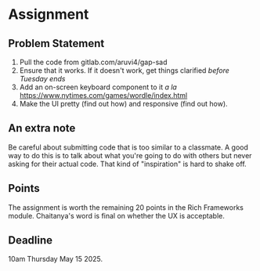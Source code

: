# Assignment

## Problem Statement

1. Pull the code from gitlab.com/aruvi4/gap-sad
2. Ensure that it works. If it doesn't work, get things clarified *before Tuesday ends*
3. Add an on-screen keyboard component to it *a la* https://www.nytimes.com/games/wordle/index.html
4. Make the UI pretty (find out how) and responsive (find out how).

## An extra note

Be careful about submitting code that is too similar to a classmate. A good way to do this is to talk about what you're going to do with others but never asking for their actual code. That kind of "inspiration" is hard to shake off.

## Points

The assignment is worth the remaining 20 points in the Rich Frameworks module. Chaitanya's word is final on whether the UX is acceptable.

## Deadline

10am Thursday May 15 2025.